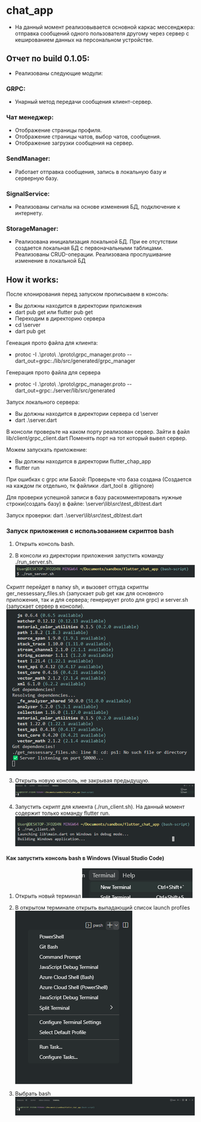 # chat_app

- На данный момент реализовывается основной каркас мессенджера: отправка сообщений одного пользователя другому через сервер с кешированием данных на персональном устройстве.
## Отчет по build 0.1.05:
- Реализованы следующие модули:

### GRPC:
- Унарный метод передачи сообщения клиент-сервер.

### Чат менеджер:
- Отображение страницы профиля.
- Отображение страницы чатов, выбор чатов, сообщения.
- Отображение загрузки сообщения на сервер.

### SendManager:
- Работает отправка сообщения, запись в локальную базу и серверную базу.

### SignalService:
- Реализованы сигналы на основе изменения БД, подключение к интернету.

### StorageManager:
- Реализована инициализация локальной БД. При ее отсутствии создается локальная БД с первоначальными таблицами. Реализованы CRUD-операции. Реализована прослушивание изменение в локальной БД


## How it works:
После клонирования перед запуском прописываем в консоль:
- Вы должны находится в директории приложения
- dart pub get или flutter pub get
- Переходим в директорию сервера
- cd \server
- dart pub get

Генеация прото файла для клиента:
- protoc -I .\proto\ .\proto\grpc_manager.proto --dart_out=grpc:./lib/src/generated/grpc_manager

Генерация прото файла для сервера
- protoc -I .\proto\ .\proto\grpc_manager.proto --dart_out=grpc:./server/lib/src/generated    

Запуск локального сервера:
- Вы должны находится в директории сервера cd \server
- dart .\server.dart 


В консоли проверьте на каком порту реализован сервер. Зайти в файл lib/client/grpc_client.dart Поменять порт на тот который вывел сервер.

Можем запускать приложение:
- Вы должны находится в директории flutter_chap_app
- flutter run 

При ошибках с grpc или Базой: 
Проверьте что база создана (Создается на каждом пк отдельно, тк файлики .dart_tool в .gitignore)

Для проверки успешной записи в базу раскомментировать нужные строки(создать базу) в файле:
\server\lib\src\test_db\test.dart

Запуск проверки:
dart .\server\lib\src\test_db\test.dart

### Запуск приложения с использованием скриптов bash

1. Открыть консоль bash.

2. В консоли из директории приложения запустить команду ./run_server.sh.
![image ./run_server.sh](assets\images\for_readme\20221210145111.png)

Скрипт перейдет в папку sh, и вызовет оттуда скрипты ger_nessessary_files.sh (запускает pub get как для основного приложения, так и для сервера; генерирует proto для grpc) и server.sh (запускает сервер в консоли).
![image resolving dependences](assets\images\for_readme\20221210145136.png)

3. Открыть новую консоль, не закрывая предыдущую.
![image 2 opened bash consoles](assets\images\for_readme\20221210145201.png)

4. Запустить скрипт для клиента (./run_client.sh). На данный момент содержит только команду flutter run.
![image ./run_client.sh](assets\images\for_readme\20221210145227.png)

#### Как запустить консоль bash в Windows (Visual Studio Code)

1. Открыть новый терминал
![image open new terminal](assets\images\for_readme\20221210144947.png)

2. В открытом терминале открыть выпадающий список launch profiles
![image choose a terminal](assets\images\for_readme\20221210145029.png)

3. Выбрать bash
![image bash terminal is opened](assets\images\for_readme\20221210145042.png)


